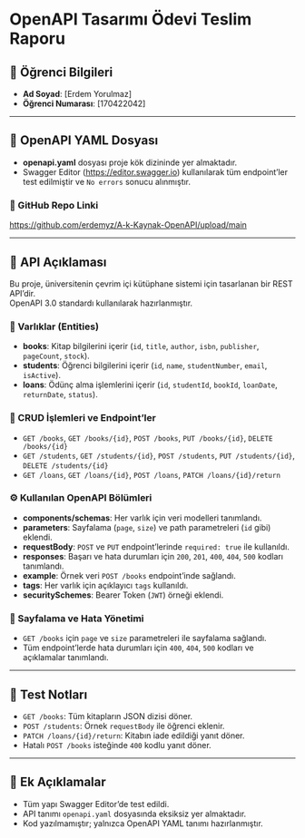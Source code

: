 
# OpenAPI Tasarımı Ödevi Teslim Raporu

## 👤 Öğrenci Bilgileri
- **Ad Soyad**: [Erdem Yorulmaz]
- **Öğrenci Numarası**: [170422042]

---

## 📂 OpenAPI YAML Dosyası

- **openapi.yaml** dosyası proje kök dizininde yer almaktadır.
- Swagger Editor (https://editor.swagger.io) kullanılarak tüm endpoint’ler test edilmiştir ve `No errors` sonucu alınmıştır.

### 🔗 GitHub Repo Linki
https://github.com/erdemyz/A-k-Kaynak-OpenAPI/upload/main

---

## 📝 API Açıklaması

Bu proje, üniversitenin çevrim içi kütüphane sistemi için tasarlanan bir REST API’dir.  
OpenAPI 3.0 standardı kullanılarak hazırlanmıştır.

### 📌 Varlıklar (Entities)
- **books**: Kitap bilgilerini içerir (`id`, `title`, `author`, `isbn`, `publisher`, `pageCount`, `stock`).
- **students**: Öğrenci bilgilerini içerir (`id`, `name`, `studentNumber`, `email`, `isActive`).
- **loans**: Ödünç alma işlemlerini içerir (`id`, `studentId`, `bookId`, `loanDate`, `returnDate`, `status`).

### 🔗 CRUD İşlemleri ve Endpoint’ler
- `GET /books`, `GET /books/{id}`, `POST /books`, `PUT /books/{id}`, `DELETE /books/{id}`
- `GET /students`, `GET /students/{id}`, `POST /students`, `PUT /students/{id}`, `DELETE /students/{id}`
- `GET /loans`, `GET /loans/{id}`, `POST /loans`, `PATCH /loans/{id}/return`

### ⚙️ Kullanılan OpenAPI Bölümleri
- **components/schemas**: Her varlık için veri modelleri tanımlandı.
- **parameters**: Sayfalama (`page`, `size`) ve path parametreleri (`id` gibi) eklendi.
- **requestBody**: `POST` ve `PUT` endpoint’lerinde `required: true` ile kullanıldı.
- **responses**: Başarı ve hata durumları için `200`, `201`, `400`, `404`, `500` kodları tanımlandı.
- **example**: Örnek veri `POST /books` endpoint’inde sağlandı.
- **tags**: Her varlık için açıklayıcı `tags` kullanıldı.
- **securitySchemes**: Bearer Token (`JWT`) örneği eklendi.

### 📄 Sayfalama ve Hata Yönetimi
- `GET /books` için `page` ve `size` parametreleri ile sayfalama sağlandı.
- Tüm endpoint’lerde hata durumları için `400`, `404`, `500` kodları ve açıklamalar tanımlandı.

---

## 🧪 Test Notları

- `GET /books`: Tüm kitapların JSON dizisi döner.
- `POST /students`: Örnek `requestBody` ile öğrenci eklenir.
- `PATCH /loans/{id}/return`: Kitabın iade edildiği yanıt döner.
- Hatalı `POST /books` isteğinde `400` kodlu yanıt döner.

---

## 📌 Ek Açıklamalar

- Tüm yapı Swagger Editor’de test edildi.
- API tanımı `openapi.yaml` dosyasında eksiksiz yer almaktadır.
- Kod yazılmamıştır; yalnızca OpenAPI YAML tanımı hazırlanmıştır.

